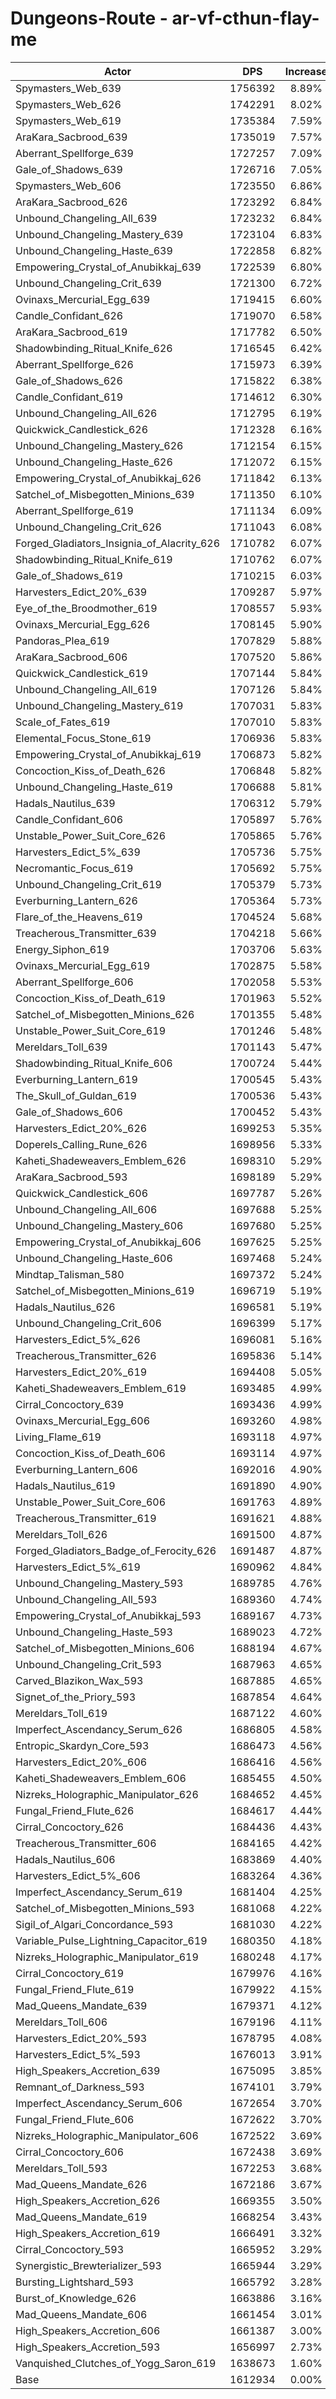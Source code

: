 # Dungeons-Route - ar-vf-cthun-flay-me
| Actor | DPS | Increase |
|---|:---:|:---:|
|Spymasters_Web_639|1756392|8.89%|
|Spymasters_Web_626|1742291|8.02%|
|Spymasters_Web_619|1735384|7.59%|
|AraKara_Sacbrood_639|1735019|7.57%|
|Aberrant_Spellforge_639|1727257|7.09%|
|Gale_of_Shadows_639|1726716|7.05%|
|Spymasters_Web_606|1723550|6.86%|
|AraKara_Sacbrood_626|1723292|6.84%|
|Unbound_Changeling_All_639|1723232|6.84%|
|Unbound_Changeling_Mastery_639|1723104|6.83%|
|Unbound_Changeling_Haste_639|1722858|6.82%|
|Empowering_Crystal_of_Anubikkaj_639|1722539|6.80%|
|Unbound_Changeling_Crit_639|1721300|6.72%|
|Ovinaxs_Mercurial_Egg_639|1719415|6.60%|
|Candle_Confidant_626|1719070|6.58%|
|AraKara_Sacbrood_619|1717782|6.50%|
|Shadowbinding_Ritual_Knife_626|1716545|6.42%|
|Aberrant_Spellforge_626|1715973|6.39%|
|Gale_of_Shadows_626|1715822|6.38%|
|Candle_Confidant_619|1714612|6.30%|
|Unbound_Changeling_All_626|1712795|6.19%|
|Quickwick_Candlestick_626|1712328|6.16%|
|Unbound_Changeling_Mastery_626|1712154|6.15%|
|Unbound_Changeling_Haste_626|1712072|6.15%|
|Empowering_Crystal_of_Anubikkaj_626|1711842|6.13%|
|Satchel_of_Misbegotten_Minions_639|1711350|6.10%|
|Aberrant_Spellforge_619|1711134|6.09%|
|Unbound_Changeling_Crit_626|1711043|6.08%|
|Forged_Gladiators_Insignia_of_Alacrity_626|1710782|6.07%|
|Shadowbinding_Ritual_Knife_619|1710762|6.07%|
|Gale_of_Shadows_619|1710215|6.03%|
|Harvesters_Edict_20%_639|1709287|5.97%|
|Eye_of_the_Broodmother_619|1708557|5.93%|
|Ovinaxs_Mercurial_Egg_626|1708145|5.90%|
|Pandoras_Plea_619|1707829|5.88%|
|AraKara_Sacbrood_606|1707520|5.86%|
|Quickwick_Candlestick_619|1707144|5.84%|
|Unbound_Changeling_All_619|1707126|5.84%|
|Unbound_Changeling_Mastery_619|1707031|5.83%|
|Scale_of_Fates_619|1707010|5.83%|
|Elemental_Focus_Stone_619|1706936|5.83%|
|Empowering_Crystal_of_Anubikkaj_619|1706873|5.82%|
|Concoction_Kiss_of_Death_626|1706848|5.82%|
|Unbound_Changeling_Haste_619|1706688|5.81%|
|Hadals_Nautilus_639|1706312|5.79%|
|Candle_Confidant_606|1705897|5.76%|
|Unstable_Power_Suit_Core_626|1705865|5.76%|
|Harvesters_Edict_5%_639|1705736|5.75%|
|Necromantic_Focus_619|1705692|5.75%|
|Unbound_Changeling_Crit_619|1705379|5.73%|
|Everburning_Lantern_626|1705364|5.73%|
|Flare_of_the_Heavens_619|1704524|5.68%|
|Treacherous_Transmitter_639|1704218|5.66%|
|Energy_Siphon_619|1703706|5.63%|
|Ovinaxs_Mercurial_Egg_619|1702875|5.58%|
|Aberrant_Spellforge_606|1702058|5.53%|
|Concoction_Kiss_of_Death_619|1701963|5.52%|
|Satchel_of_Misbegotten_Minions_626|1701355|5.48%|
|Unstable_Power_Suit_Core_619|1701246|5.48%|
|Mereldars_Toll_639|1701143|5.47%|
|Shadowbinding_Ritual_Knife_606|1700724|5.44%|
|Everburning_Lantern_619|1700545|5.43%|
|The_Skull_of_Guldan_619|1700536|5.43%|
|Gale_of_Shadows_606|1700452|5.43%|
|Harvesters_Edict_20%_626|1699253|5.35%|
|Doperels_Calling_Rune_626|1698956|5.33%|
|Kaheti_Shadeweavers_Emblem_626|1698310|5.29%|
|AraKara_Sacbrood_593|1698189|5.29%|
|Quickwick_Candlestick_606|1697787|5.26%|
|Unbound_Changeling_All_606|1697688|5.25%|
|Unbound_Changeling_Mastery_606|1697680|5.25%|
|Empowering_Crystal_of_Anubikkaj_606|1697625|5.25%|
|Unbound_Changeling_Haste_606|1697468|5.24%|
|Mindtap_Talisman_580|1697372|5.24%|
|Satchel_of_Misbegotten_Minions_619|1696719|5.19%|
|Hadals_Nautilus_626|1696581|5.19%|
|Unbound_Changeling_Crit_606|1696399|5.17%|
|Harvesters_Edict_5%_626|1696081|5.16%|
|Treacherous_Transmitter_626|1695836|5.14%|
|Harvesters_Edict_20%_619|1694408|5.05%|
|Kaheti_Shadeweavers_Emblem_619|1693485|4.99%|
|Cirral_Concoctory_639|1693436|4.99%|
|Ovinaxs_Mercurial_Egg_606|1693260|4.98%|
|Living_Flame_619|1693118|4.97%|
|Concoction_Kiss_of_Death_606|1693114|4.97%|
|Everburning_Lantern_606|1692016|4.90%|
|Hadals_Nautilus_619|1691890|4.90%|
|Unstable_Power_Suit_Core_606|1691763|4.89%|
|Treacherous_Transmitter_619|1691621|4.88%|
|Mereldars_Toll_626|1691500|4.87%|
|Forged_Gladiators_Badge_of_Ferocity_626|1691487|4.87%|
|Harvesters_Edict_5%_619|1690962|4.84%|
|Unbound_Changeling_Mastery_593|1689785|4.76%|
|Unbound_Changeling_All_593|1689360|4.74%|
|Empowering_Crystal_of_Anubikkaj_593|1689167|4.73%|
|Unbound_Changeling_Haste_593|1689023|4.72%|
|Satchel_of_Misbegotten_Minions_606|1688194|4.67%|
|Unbound_Changeling_Crit_593|1687963|4.65%|
|Carved_Blazikon_Wax_593|1687885|4.65%|
|Signet_of_the_Priory_593|1687854|4.64%|
|Mereldars_Toll_619|1687122|4.60%|
|Imperfect_Ascendancy_Serum_626|1686805|4.58%|
|Entropic_Skardyn_Core_593|1686473|4.56%|
|Harvesters_Edict_20%_606|1686416|4.56%|
|Kaheti_Shadeweavers_Emblem_606|1685455|4.50%|
|Nizreks_Holographic_Manipulator_626|1684652|4.45%|
|Fungal_Friend_Flute_626|1684617|4.44%|
|Cirral_Concoctory_626|1684436|4.43%|
|Treacherous_Transmitter_606|1684165|4.42%|
|Hadals_Nautilus_606|1683869|4.40%|
|Harvesters_Edict_5%_606|1683264|4.36%|
|Imperfect_Ascendancy_Serum_619|1681404|4.25%|
|Satchel_of_Misbegotten_Minions_593|1681068|4.22%|
|Sigil_of_Algari_Concordance_593|1681030|4.22%|
|Variable_Pulse_Lightning_Capacitor_619|1680350|4.18%|
|Nizreks_Holographic_Manipulator_619|1680248|4.17%|
|Cirral_Concoctory_619|1679976|4.16%|
|Fungal_Friend_Flute_619|1679922|4.15%|
|Mad_Queens_Mandate_639|1679371|4.12%|
|Mereldars_Toll_606|1679196|4.11%|
|Harvesters_Edict_20%_593|1678795|4.08%|
|Harvesters_Edict_5%_593|1676013|3.91%|
|High_Speakers_Accretion_639|1675095|3.85%|
|Remnant_of_Darkness_593|1674101|3.79%|
|Imperfect_Ascendancy_Serum_606|1672654|3.70%|
|Fungal_Friend_Flute_606|1672622|3.70%|
|Nizreks_Holographic_Manipulator_606|1672522|3.69%|
|Cirral_Concoctory_606|1672438|3.69%|
|Mereldars_Toll_593|1672253|3.68%|
|Mad_Queens_Mandate_626|1672186|3.67%|
|High_Speakers_Accretion_626|1669355|3.50%|
|Mad_Queens_Mandate_619|1668254|3.43%|
|High_Speakers_Accretion_619|1666491|3.32%|
|Cirral_Concoctory_593|1665952|3.29%|
|Synergistic_Brewterializer_593|1665944|3.29%|
|Bursting_Lightshard_593|1665792|3.28%|
|Burst_of_Knowledge_626|1663886|3.16%|
|Mad_Queens_Mandate_606|1661454|3.01%|
|High_Speakers_Accretion_606|1661387|3.00%|
|High_Speakers_Accretion_593|1656997|2.73%|
|Vanquished_Clutches_of_Yogg_Saron_619|1638673|1.60%|
|Base|1612934|0.00%|
